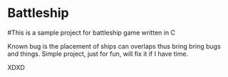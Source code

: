 # Battleship

#This is a sample project for battleship game written in C


Known bug is the placement of ships can overlaps thus bring bring bugs and things. 
Simple project, just for fun, will fix it if I have time. 

XDXD

